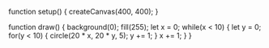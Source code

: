 function setup() {
  createCanvas(400, 400);
}

function draw() {
  background(0);
  fill(255);
  let x = 0;
  while(x < 10) {
    let y = 0;
    for(y < 10) {
      circle(20 * x, 20 * y, 5);
      y += 1;
    }
    x += 1;
  }
}